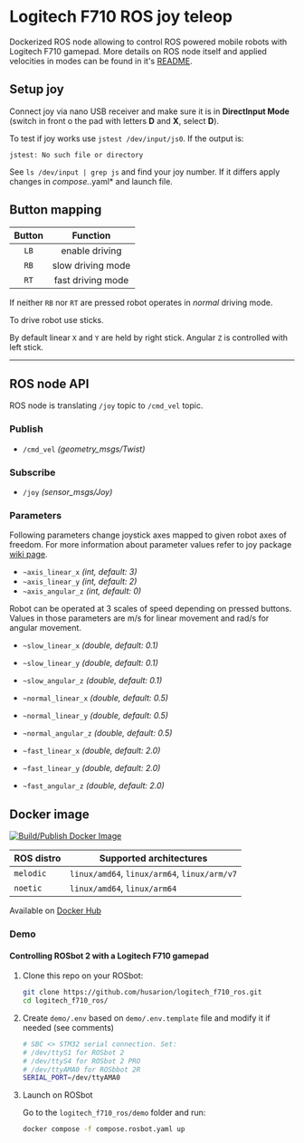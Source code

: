# Logitech F710 ROS joy teleop

Dockerized ROS node allowing to control ROS powered mobile robots with Logitech F710 gamepad. More details on ROS node itself and applied velocities in modes can be found in it's [README](./logitech_f710_ros/README.md).

## Setup joy

Connect joy via nano USB receiver and make sure it is in **DirectInput Mode** (switch in front o the pad with letters **D** and **X**, select **D**).

To test if joy works use `jstest /dev/input/js0`.
If the output is:

```
jstest: No such file or directory
```

See `ls /dev/input | grep js` and find your joy number. If it differs apply changes in *compose.*.yaml* and launch file.

## Button mapping

|  Button  |      Function      |
|:--------:|:------------------:|
|   `LB`   |   enable driving   |
|   `RB`   | slow driving mode  |
|   `RT`   |  fast driving mode |

If neither `RB` nor `RT` are pressed robot operates in *normal* driving mode.

To drive robot use sticks.

By default linear `X` and `Y` are held by right stick. Angular `Z` is controlled with left stick.

---
## ROS node API

ROS node is translating `/joy` topic to `/cmd_vel` topic.


### Publish

- `/cmd_vel` *(geometry_msgs/Twist)*

### Subscribe

- `/joy` *(sensor_msgs/Joy)*

### Parameters

Following parameters change joystick axes mapped to given robot axes of freedom. For more information about parameter values refer to joy package [wiki page](http://wiki.ros.org/joy#Logitech_Wireless_Gamepad_F710_.28DirectInput_Mode.29).

- `~axis_linear_x` *(int, default: 3)* 
- `~axis_linear_y` *(int, default: 2)*
- `~axis_angular_z` *(int, default: 0)*

Robot can be operated at 3 scales of speed depending on pressed buttons. Values in those parameters are m/s for linear movement and rad/s for angular movement.

- `~slow_linear_x` *(double, default: 0.1)*
- `~slow_linear_y` *(double, default: 0.1)*
- `~slow_angular_z` *(double, default: 0.1)*

- `~normal_linear_x` *(double, default: 0.5)*
- `~normal_linear_y` *(double, default: 0.5)*
- `~normal_angular_z` *(double, default: 0.5)*

- `~fast_linear_x` *(double, default: 2.0)*
- `~fast_linear_y` *(double, default: 2.0)*
- `~fast_angular_z` *(double, default: 2.0)*

## Docker image

[![Build/Publish Docker Image](https://github.com/husarion/logitech_f710_ros/actions/workflows/build-docker-image.yaml/badge.svg)](https://github.com/husarion/logitech_f710_ros/actions/workflows/build-docker-image.yaml)

| ROS distro | Supported architectures |
| - | - |
| `melodic` | `linux/amd64`, `linux/arm64`, `linux/arm/v7` |
| `noetic` | `linux/amd64`, `linux/arm64` |

Available on [Docker Hub](https://hub.docker.com/r/husarion/logitech-f710/tags)

### Demo

#### Controlling ROSbot 2 with a Logitech F710 gamepad

1. Clone this repo on your ROSbot:

    ```bash
    git clone https://github.com/husarion/logitech_f710_ros.git
    cd logitech_f710_ros/
    ```

2. Create `demo/.env` based on `demo/.env.template` file and modify it if needed (see comments)

    ```bash
    # SBC <> STM32 serial connection. Set:
    # /dev/ttyS1 for ROSbot 2
    # /dev/ttyS4 for ROSbot 2 PRO
    # /dev/ttyAMA0 for ROSbbot 2R
    SERIAL_PORT=/dev/ttyAMA0
    ```

3. Launch on ROSbot

    Go to the `logitech_f710_ros/demo` folder and run:
    
    ```bash
    docker compose -f compose.rosbot.yaml up
    ```
